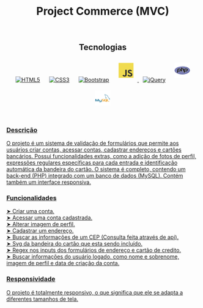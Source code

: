 # <div align="center">Project Commerce (MVC)</div>  
<br/>  

## <div align="center">Tecnologias</div>   

<div align="center">
  <a href="https://en.wikipedia.org/wiki/HTML5" target="_blank"><img style="margin: 10px;" src="https://profilinator.rishav.dev/skills-assets/html5-original-wordmark.svg" alt="HTML5" height="40" /></a>
  <a href="https://www.w3schools.com/css/" target="_blank"><img style="margin: 10px; text-align: center" src="https://profilinator.rishav.dev/skills-assets/css3-original-wordmark.svg" alt="CSS3" height="40" /></a>
  <a href="https://getbootstrap.com/docs/3.4/javascript/" target="_blank"><img style="margin: 10px; text-align: center" src="https://profilinator.rishav.dev/skills-assets/bootstrap-plain.svg" alt="Bootstrap" height="40" /></a>
  <a href="https://developer.mozilla.org/en-US/docs/Web/JavaScript" target="_blank" rel="noreferrer"> <img style="margin: 10px;" src="https://raw.githubusercontent.com/devicons/devicon/master/icons/javascript/javascript-original.svg" alt="javascript" height="40"/> </a>
  <a href="https://jquery.com/" target="_blank"><img style="margin: 10px" src="https://profilinator.rishav.dev/skills-assets/jquery.png" alt="jQuery" height="40" /></a> 
  <a href="https://www.php.net" target="_blank" rel="noreferrer"><img img style="margin: 10px;" src="https://raw.githubusercontent.com/devicons/devicon/master/icons/php/php-original.svg" alt="php" height="40"/></a>
  <a href="https://www.mysql.com/" target="_blank" rel="noreferrer"> <img img style="margin: 10px;" src="https://raw.githubusercontent.com/devicons/devicon/master/icons/mysql/mysql-original-wordmark.svg" alt="mysql" height="40"/>
</div>




<br/> 



### Descrição  
O projeto é um sistema de validação de formulários que permite aos usuários criar contas, acessar contas, cadastrar endereços e cartões bancários. Possui funcionalidades extras, como a adição de fotos de perfil, expressões regulares específicas para cada entrada e identificação automática da bandeira do cartão. O sistema é completo, contendo um back-end (PHP) integrado com um banco de dados (MySQL). Contém também um interface responsiva.


### Funcionalidades  

➤ Criar uma conta.<br/> 
➤ Acessar uma conta cadastrada.<br/> 
➤ Alterar imagem de perfil.<br/> 
➤ Cadastrar um endereço.<br/> 
➤ Buscar as informações de um CEP (Consulta feita através de api).<br/> 
➤ Svg da bandeira do cartão que esta sendo incluído.<br/> 
➤ Regex nos inputs dos formulários de endereço e cartão de credito.<br/> 
➤ Buscar informações do usuário logado, como nome e sobrenome, imagem de perfil e data de criação da conta.<br/> 

### Responsividade  
O projeto é totalmente responsivo, o que significa que ele se adapta a diferentes tamanhos de tela.